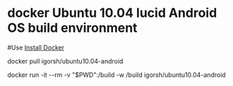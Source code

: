 # docker Ubuntu 10.04 lucid Android OS build environment
#Use
[Install Docker](https://docs.docker.com/linux/step_one/)

docker pull igorsh/ubuntu10.04-android

docker run -it --rm -v "$PWD":/build -w /build igorsh/ubuntu10.04-android
